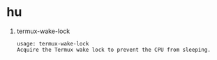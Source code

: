 # hu




<ol>
 <li>termux-wake-lock</li>

```
usage: termux-wake-lock
Acquire the Termux wake lock to prevent the CPU from sleeping.
```
</ol> 







